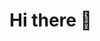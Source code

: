 # Hi there 👋

<table style="width: 100%; display: none;">
  <tbody style="width: 100%; display: none;">
    <tr style="width: 100%; display: none;">
      <td>
        <a href="https://www.credly.com/badges/5e4cbcc8-595c-4c05-8028-34c2a60ec632/public_url">
          <img src="https://images.credly.com/size/220x220/images/1d99a6ef-09ae-4b28-866e-f12ab60a487e/AWS-BigData-Specialty-2020.png" width="100" height="100">
        </a>
      </td>
      <td>
        <a href="https://www.credly.com/badges/897f2c99-6350-4f3e-913d-af0329e3ae48/public_url">
          <img src="https://images.credly.com/size/220x220/images/4bc21d8b-4afe-4fbd-9a90-a9de8bf7b240/AWS-SolArchitect-Associate-2020.png" width="100" height="100">
        </a>
      </td>
      <td>
        <a href="https://www.credly.com/badges/3ad2da53-48a8-4fc5-841a-4ad18be31873/public_url">
          <img src="https://images.credly.com/size/220x220/images/68468004-5a85-4f3b-bc58-590773979486/AWS-CloudPractitioner-2020.png" width="100" height="100">
        </a>
      </td>
    </tr>
  </tbody>
</table>
